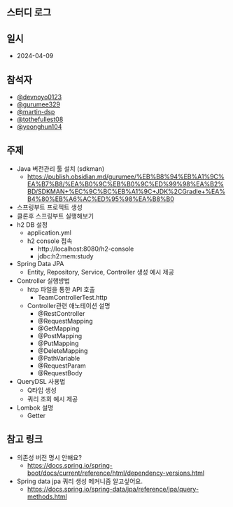 ## 스터디 로그

## 일시
- 2024-04-09

## 참석자
- [@devnoyo0123](https://github.com/devnoyo0123)
- [@gurumee329](https://github.com/gurumee329)
- [@martin-dsp](https://github.com/martin-dsp)
- [@tothefullest08](https://github.com/tothefullest08)
- [@yeonghun104](https://github.com/yeonghun104)

## 주제
- Java 버전관리 툴 설치 (sdkman)
  - https://publish.obsidian.md/gurumee/%EB%B8%94%EB%A1%9C%EA%B7%B8/%EA%B0%9C%EB%B0%9C%ED%99%98%EA%B2%BD/SDKMAN+%EC%9C%BC%EB%A1%9C+JDK%2CGradle+%EA%B4%80%EB%A6%AC%ED%95%98%EA%B8%B0
- 스프링부트 프로젝트 생성
- 클론후 스프링부트 실행해보기
- h2 DB 설정
  - application.yml
  - h2 console 접속
    - http://localhost:8080/h2-console
    - jdbc:h2:mem:study
- Spring Data JPA 
  - Entity, Repository, Service, Controller 생성 예시 제공
- Controller 실행방법
  - http 파일을 통한 API 호출
    - TeamControllerTest.http
  - Controller관련 애노테이션 설명
    - @RestController
    - @RequestMapping
    - @GetMapping
    - @PostMapping
    - @PutMapping
    - @DeleteMapping
    - @PathVariable
    - @RequestParam
    - @RequestBody
- QueryDSL 사용법
  - Q타입 생성
  - 쿼리 조회 예시 제공
- Lombok 설명
  - Getter

## 참고 링크
- 의존성 버전 명시 안해요?
  - https://docs.spring.io/spring-boot/docs/current/reference/html/dependency-versions.html
- Spring data jpa 쿼리 생성 메커니즘 알고싶어요.
  - https://docs.spring.io/spring-data/jpa/reference/jpa/query-methods.html
